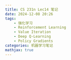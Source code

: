 ```yaml
---
title: CS 231n Lec14 笔记
date: 2024-12-08 20:26
tags:
    - 强化学习
    - Reinforcement Learning
    - Value Iteration
    - Deep Q-Learning
    - Policy Gradients
categories: 机器学习笔记
mathjax: true
---
```


<head>
    <script src="https://cdn.mathjax.org/mathjax/latest/MathJax.js?config=TeX-AMS-MML_HTMLorMML" type="text/javascript"></script>
    <script type="text/x-mathjax-config">
        MathJax.Hub.Config({
            tex2jax: {
            skipTags: ['script', 'noscript', 'style', 'textarea', 'pre'],
            inlineMath: [['$','$']],

			displayMath: [['$$', '$$']]

            }
        });
    </script>
</head>

今日主题：强化学习
## Reinforcement Learning
简单来说，在强化学习中，我们需要让Agent在Environment中进行一系列行动(Take Action)并且从中获得奖励(Rewards)。而我们学习的目标是最大化获得的奖励。
详细来说，在每一个时刻$t$:
环境给Agent提供当前的状态信息$s_t$，但这状态信息可能是不完全/有噪声的。
Agent根据$s_t$决定要采取的行动$a_t$。
最后环境根据当前状态以及Agent采取的行动给出奖励$r_t$，并转换到下一状态$s_{t+1}$
以下是几个例子：
![](/assets/CS-231n-16/Pasted image 20241208165050.png)
![](/assets/CS-231n-16/Pasted image 20241208165111.png)
![](/assets/CS-231n-16/Pasted image 20241208165129.png)
![](/assets/CS-231n-16/Pasted image 20241208165151.png)

## Reinforcement Learning vs. Supervised Learning
从以下两张概括叙述两种学习方式的图来看，这两者应该是高度相似的：
![](/assets/CS-231n-16/Pasted image 20241208165317.png)
![](/assets/CS-231n-16/Pasted image 20241208165331.png)
但实际上这两者是完全不同的：
1. RL中奖励与环境的变化可能是完全随机的
2. RL中的$r_t$可能不仅与$a_t$相关，还与其它因素相关
3. RL中的环境是未知的，不能反向传播（即无法直接计算$\frac{\partial r_t}{\partial a_t}$）
4. $s_{t+1}$是与$a_t$高度相关的

## Markov Decision Process(MDP)
我们可以形式化地描述一个强化学习问题，用一个五元组表示：
$$\begin{aligned}
&(S,A,R,P,\gamma)\\
&S:\text{可能的状态集合}\\
&A:\text{可能行动的集合}\\
&R:\text{表示每一个}(state,action)\text{对应的奖励的概率分布}\\
&P:\text{表示每一个}(state,action)\text{对应的下一状态的概率分布}\\
&\gamma:\text{奖励的衰减率}
\end{aligned}$$
**Recall:** MDP的性质，我们应该知道，在状态转移的过程中，在给定上一个状态的前提下，当前状态的分布与其余任意状态独立。
然后我们让Agent以一个给定的策略(实际上是一个可用行动的概率分布)进行模拟。
于是我们的目标也就变为了找到一个策略$\pi^*$使得$\sum_t\gamma^tr_t$最大。
Agent进行行动的逻辑也可由此进行形式化的描述：
- Initialize：在$t=0$时刻，环境采样初始状态$s_0\sim p(s_0)$
- 之后不断循环如下过程：
- Agent选择行动$a_t\sim \pi(a|s_t)$
- 环境给出奖励$r_t\sim R(r|s_t,a_t)$，采样下一状态$s_{t+1}\sim P(s|s_t, a_t)$
- Agent接收到$r_t,s_{t+1}$

如下是一个简易的Example: Grid World
![](/assets/CS-231n-16/Pasted image 20241208170814.png)
而实际上这个例子中的$\pi^*$是易于寻找的，我们只需寻找最短路即可。

## Finding Optimal Policies
我们的目标是最大化$\sum_t\gamma^t r_t$但问题在于在RL问题中随机部分太过多且庞杂，难以精确计算。
于是我们将目标转换为最大化期望收益：
$$\pi^* = \mathrm{argmax}_\pi\mathbb{E}(\sum_t\gamma^tr_t|\pi)$$
### Value Function and Q Function
根据策略$\pi$进行一次完整模拟会生成一次样本轨迹(sample trajection)：
$$\tau = (s_0,a_0,r_0,...,s_{T-1},a_{T-1},r_{T-1},s_{T})$$
我们为了制定策略，需要对一个状态的好坏进行量化。于是我们定义一个这样的函数Value Function表示在$s$为初状态，以$\pi$为策略进行行动的期望收益：
$$V^\pi(s) = \mathbb{E}\left[\sum_t\gamma^tr_t|s_0=s,\pi\right]$$
从而自然地，我们也可以定义一个对$(state,action)$对的优劣进行衡量的函数Q Function：
$$Q^\pi(s,a) = \mathbb{E}\left[\sum_t\gamma^tr_t|s_0=s,a_0=a,\pi\right]$$

### Bellman Equation
观察Q Function我们可以发现，其实我们只需要知道最优状态下的Q Function，我们就能自然而然地制定最优的策略$\pi^*$，这是因为我们只需对按最优策略继续行动的所有可能行动对应的最优Q Function值进行比较，就可以通过寻找最大值得到当前状态下的最优行动，我们也将这最优的Q Function值叫做Optimal Q Function:
$$Q^*(s,a) = \max_\pi\mathbb{E}\left[\sum_t\gamma^tr_t|s_0=s,a_0=a,\pi\right]$$
于是我们就可以用最优的Q函数来描述最优的策略$\pi^*$:
$$\pi^*(s) = \mathrm{argmax}_aQ^*(s,a)$$
而Bellman Equation给出了如下的$Q^*$应当满足的条件：
$$\begin{aligned}
&Q^*(s,a) = \mathbb{E}_{r,s'}(r + \gamma\max_{a'}Q^*(s',a'))\\
&r\sim R(s,a),s'\sim P(s,a)
\end{aligned}$$
即$Q^*(s,a)$可以被视作是当前$s,a$期望收益与最优下一状态的$Q^*$函数之和。
事实上，若是一个函数满足Bellman Equation，那么我们可以认为它就是$Q^*$函数。

## Solving for the Optimal Policy
### Value Iteration
这种方式的核心在于让任意的$Q$函数收敛到满足Bellman Equation的形式。
我们首先从一个随机的Q函数出发，并直接使用Bellman Equation进行更新：
$$Q_{i+1}(s,a)\leftarrow \mathbb{E}_{r,s'}\left[r + \gamma\max_{a'}Q^*(s',a')\right]$$
我们如果假设Q可以收敛，那么显然就会有当$i\rightarrow +\infty$时，$Q_i\rightarrow Q^*$
但为了确定$Q$函数何时收敛，我们需要记录所有的函数值比较变化，这实际上是难以实现的。
解决方案也很简单，就是使用神经网络来估计函数值并且使用Bellman Equation来作为损失函数。
### Deep Q-Learning
我们使用$\theta$来代表神经网络的参数，我们的目标是训练$\theta$使其满足：
$$Q_{\theta}(s,a) = Q^*(s,a)$$
我们需要使用Bellman Equation来监督学习过程，即调整输入输出间的对应关系，期望输出应该是：
$$y_{s, a, \theta}=\mathbb{E}_{r, s^{\prime}}\left[r+\gamma \max _{a^{\prime}} Q\left(s^{\prime}, a^{\prime} ; \theta\right)\right]$$
使用均方误差来定义损失函数：
$$y_{s, a, \theta}=\mathbb{E}_{r, s^{\prime}}\left[r+\gamma \max _{a^{\prime}} Q\left(s^{\prime}, a^{\prime} ; \theta\right)\right]L(s, a)=\left(Q(s, a ; \theta)-y_{s, a, \theta}\right)^{2}$$
但这种方法有一个严重的问题：它不是stationary的。
即我们的目标应该是减少实际输出与期望输出之间的关系，在我们之前的学习中，期望输出一直都是一个恒定的值，但在这里，期望输出会随着$\theta$的更新而改变，这会导致训练不稳定甚至训练无法收敛。
并且在这种方式中如何选取训练数据的batch也是一个大问题。

### Case Study, Playing Atari Games
![](/assets/CS-231n-16/Pasted image 20241208174019.png)
![](/assets/CS-231n-16/Pasted image 20241208174038.png)

## Policy Gradients
在Q Learning中，我们训练网络来为所有$\left(state, action\right)$估计$Q^*(s,a)$。但在一些情况下，$Q^*$函数的学习可能是异常困难的。而这些时候我们可以转换策略的学习方式，转而直接去学习$\text{state}\rightarrow\text{action}$的映射是更为遍历的方式，这种学习方式也就是Policy Gradients。

在这种方法中，我们的目标是训练一个网络，接受$state$作为输入，输出一个关于当前状态应该采取什么$action$的分布$\pi_\theta(a|s)$。
目标函数被定义为在采取$\pi_\theta$作为策略时一次轨迹的期望收益：
$$J(\theta) = \mathbb{E}_{\pi_\theta}\left[\sum_{t}\gamma^tr_t\right]$$
我们的目标是最大化该函数的值，于是我们使用梯度上升得到：
$$\theta^* = \mathrm{argmax}_\theta J(\theta)$$
但问题在于环境是未知的，这就导致该函数不可微分，难以计算$\frac{\partial J}{\partial \theta}$。
但实际上微分的形式是可以计算出来的：
$$\begin{aligned}
\nabla_\theta J & = \nabla\mathbb{E}_{\pi_\theta}\left[\sum_{t}R(s_t,a_t)\right]\\
& = \nabla\mathbb{E}_{\pi_\theta}\left[R(\tau)\right]\\
& = \nabla_\theta\sum_{\tau}\Pr(\tau|\theta)R(\tau)\\
& = \sum_\tau \nabla_\theta \Pr(\tau|\theta)R(\tau)\\
& = \sum_\tau\Pr(\tau|\theta)\nabla_\theta\log\Pr(\tau|\theta)R(\tau)\\
& = \mathbb{E}_{\pi_\theta}\left[\nabla_\theta \log \Pr(\tau| \theta) R(\tau)\right]
\end{aligned}$$
而可以通过简单的计算知道：
$$\begin{aligned}
\nabla_\theta\log\Pr(\tau|\theta) = C + \sum_t\nabla_\theta\log\pi_\theta(a_t|s_t)
\end{aligned}$$
于是我们需要优化的梯度就变成了：
$$\cfrac{\partial J}{\partial \theta} = \mathbb{E}_{\pi_\theta}\left[\sum_t\log\pi_\theta(a_t|s_t)R_t\right]$$
并且我们使用REINFORCE Rule进行梯度更新。
即以$\pi_\theta$为策略，采样多次轨迹，并以这些轨迹中的数据作为训练数据对$\theta$进行更新。
然而由于我们使用了采样的方式来获得数据，这会导致数据的方差过高，我们可以在更新中加入基准(baseline)来改善这一状况：
$$\cfrac{\partial J}{\partial \theta} = \mathbb{E}_{\pi_\theta}\left[\sum_t\log\pi_\theta(a_t|s_t)(R_t - b(s_t))\right]$$
其中$b(s_t)$是基准函数。

## Other Approaches
以下方法仅做介绍
### Model-Based RL
以上我们介绍的都是Model-Free RL，即这些算法不依赖于对环境的建模，直接与环境进行交互学习策略，但这些方法存在一些问题：
![](/assets/CS-231n-16/Pasted image 20241208201855.png)
于是我们引入了基于模型的RL方法。
这种方法的重点是对环境进行建模和估计，实际上关键在于对MDP中介绍RL问题五大要素中的$P$也就是状态转移函数进行建模以及估计。
而在完成对环境的建模之后，我们只需要使用规划(Planning)的方法即可求解最优策略。
![](/assets/CS-231n-16/Pasted image 20241208202131.png)

### Actor-Critic
这种方法融合了Q-Learning和Policy Gradient。我们训练一个Actor来预测下一步的行动并且使用一个Critic来预测采取行动后的

### Imitation Learning
使用收集到的Expert的行为数据并且训练模型模仿这些行为数据

### Inverse Reinforcement Learning & Adversarial Learning
![](/assets/CS-231n-16/Pasted image 20241208202541.png)

## Active Research Problem
+ What tasks do we work on? 
+ How to get training data (sim)? 
+ How to get large-scale diverse data (real)? 
+ How to achieve successful sim2real transfer? 
+ How to interact with humans?